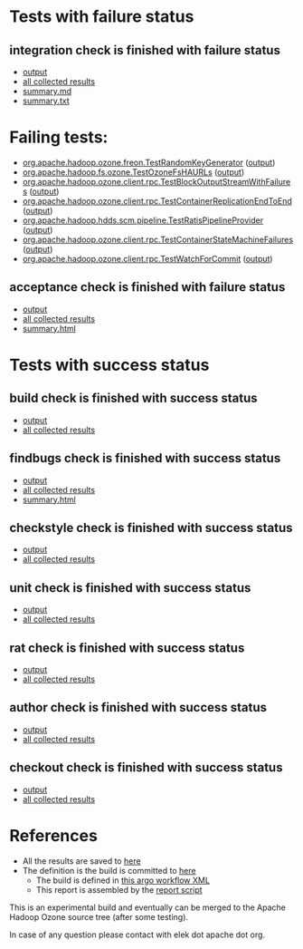 # Tests with failure status

## integration check is finished with failure status

   * [output](https://raw.githubusercontent.com/elek/ozone-ci-q4/master/pr/pr-hdds-1984-bsjj8/integration/output.log)
   * [all collected results](https://github.com/elek/ozone-ci-q4/tree/master/pr/pr-hdds-1984-bsjj8/integration)
   * [summary.md](https://github.com/elek/ozone-ci-q4/tree/master/pr/pr-hdds-1984-bsjj8/integration/summary.md)
   * [summary.txt](https://github.com/elek/ozone-ci-q4/tree/master/pr/pr-hdds-1984-bsjj8/integration/summary.txt)

# Failing tests: 

 * [org.apache.hadoop.ozone.freon.TestRandomKeyGenerator](hadoop-ozone/tools/org.apache.hadoop.ozone.freon.TestRandomKeyGenerator.txt) ([output](hadoop-ozone/tools/org.apache.hadoop.ozone.freon.TestRandomKeyGenerator-output.txt))
 * [org.apache.hadoop.fs.ozone.TestOzoneFsHAURLs](hadoop-ozone/ozonefs/org.apache.hadoop.fs.ozone.TestOzoneFsHAURLs.txt) ([output](hadoop-ozone/ozonefs/org.apache.hadoop.fs.ozone.TestOzoneFsHAURLs-output.txt))
 * [org.apache.hadoop.ozone.client.rpc.TestBlockOutputStreamWithFailures](hadoop-ozone/integration-test/org.apache.hadoop.ozone.client.rpc.TestBlockOutputStreamWithFailures.txt) ([output](hadoop-ozone/integration-test/org.apache.hadoop.ozone.client.rpc.TestBlockOutputStreamWithFailures-output.txt))
 * [org.apache.hadoop.ozone.client.rpc.TestContainerReplicationEndToEnd](hadoop-ozone/integration-test/org.apache.hadoop.ozone.client.rpc.TestContainerReplicationEndToEnd.txt) ([output](hadoop-ozone/integration-test/org.apache.hadoop.ozone.client.rpc.TestContainerReplicationEndToEnd-output.txt))
 * [org.apache.hadoop.hdds.scm.pipeline.TestRatisPipelineProvider](hadoop-ozone/integration-test/org.apache.hadoop.hdds.scm.pipeline.TestRatisPipelineProvider.txt) ([output](hadoop-ozone/integration-test/org.apache.hadoop.hdds.scm.pipeline.TestRatisPipelineProvider-output.txt))
 * [org.apache.hadoop.ozone.client.rpc.TestContainerStateMachineFailures](hadoop-ozone/integration-test/org.apache.hadoop.ozone.client.rpc.TestContainerStateMachineFailures.txt) ([output](hadoop-ozone/integration-test/org.apache.hadoop.ozone.client.rpc.TestContainerStateMachineFailures-output.txt))
 * [org.apache.hadoop.ozone.client.rpc.TestWatchForCommit](hadoop-ozone/integration-test/org.apache.hadoop.ozone.client.rpc.TestWatchForCommit.txt) ([output](hadoop-ozone/integration-test/org.apache.hadoop.ozone.client.rpc.TestWatchForCommit-output.txt))

## acceptance check is finished with failure status

   * [output](https://raw.githubusercontent.com/elek/ozone-ci-q4/master/pr/pr-hdds-1984-bsjj8/acceptance/output.log)
   * [all collected results](https://github.com/elek/ozone-ci-q4/tree/master/pr/pr-hdds-1984-bsjj8/acceptance)
   * [summary.html](https://elek.github.io/ozone-ci-q4/pr/pr-hdds-1984-bsjj8/acceptance/summary.html)



# Tests with success status

## build check is finished with success status

   * [output](https://raw.githubusercontent.com/elek/ozone-ci-q4/master/pr/pr-hdds-1984-bsjj8/build/output.log)
   * [all collected results](https://github.com/elek/ozone-ci-q4/tree/master/pr/pr-hdds-1984-bsjj8/build)


## findbugs check is finished with success status

   * [output](https://raw.githubusercontent.com/elek/ozone-ci-q4/master/pr/pr-hdds-1984-bsjj8/findbugs/output.log)
   * [all collected results](https://github.com/elek/ozone-ci-q4/tree/master/pr/pr-hdds-1984-bsjj8/findbugs)
   * [summary.html](https://elek.github.io/ozone-ci-q4/pr/pr-hdds-1984-bsjj8/findbugs/summary.html)


## checkstyle check is finished with success status

   * [output](https://raw.githubusercontent.com/elek/ozone-ci-q4/master/pr/pr-hdds-1984-bsjj8/checkstyle/output.log)
   * [all collected results](https://github.com/elek/ozone-ci-q4/tree/master/pr/pr-hdds-1984-bsjj8/checkstyle)


## unit check is finished with success status

   * [output](https://raw.githubusercontent.com/elek/ozone-ci-q4/master/pr/pr-hdds-1984-bsjj8/unit/output.log)
   * [all collected results](https://github.com/elek/ozone-ci-q4/tree/master/pr/pr-hdds-1984-bsjj8/unit)


## rat check is finished with success status

   * [output](https://raw.githubusercontent.com/elek/ozone-ci-q4/master/pr/pr-hdds-1984-bsjj8/rat/output.log)
   * [all collected results](https://github.com/elek/ozone-ci-q4/tree/master/pr/pr-hdds-1984-bsjj8/rat)


## author check is finished with success status

   * [output](https://raw.githubusercontent.com/elek/ozone-ci-q4/master/pr/pr-hdds-1984-bsjj8/author/output.log)
   * [all collected results](https://github.com/elek/ozone-ci-q4/tree/master/pr/pr-hdds-1984-bsjj8/author)


## checkout check is finished with success status

   * [output](https://raw.githubusercontent.com/elek/ozone-ci-q4/master/pr/pr-hdds-1984-bsjj8/checkout/output.log)
   * [all collected results](https://github.com/elek/ozone-ci-q4/tree/master/pr/pr-hdds-1984-bsjj8/checkout)




# References

 * All the results are saved to [here](https://github.com/elek/ozone-ci-q4/tree/master/pr/pr-hdds-1984-bsjj8/)
 * The definition is the build is committed to [here](https://github.com/elek/argo-ozone)
    * The build is defined in [this argo workflow XML](https://github.com/elek/argo-ozone/blob/master/ozone-build.yaml)
    * This report is assembled by the [report script](https://github.com/elek/argo-ozone/blob/master/scripts/report.sh)

This is an experimental build and eventually can be merged to the Apache Hadoop Ozone source tree (after some testing).

In case of any question please contact with elek dot apache dot org.
